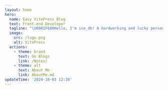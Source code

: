 ```yaml
---
layout: home
hero:
  name: Easy VitePress Blog
  text: Front-end Developer
  tagline: "\U0001F680Hello, I'm ice_dk! A hardworking and lucky person, hope to meet you ~"
  image:
    src: /logo.png
    alt: VitePress
  actions:
    - theme: brand
      text: Go Blogs
      link: /Notes/
    - theme: alt
      text: About Me
      link: AboutMe.md
updateTime: '2024-10-03 12:30'
---
```


